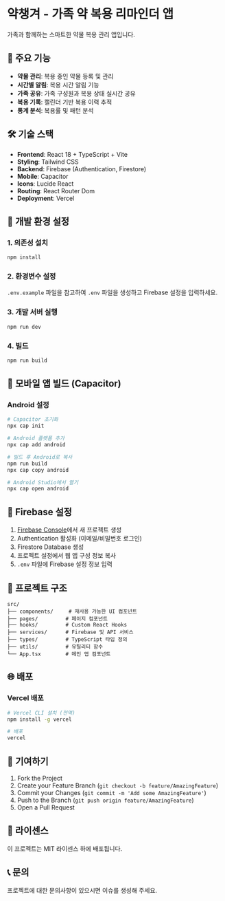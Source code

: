 # 약챙겨 - 가족 약 복용 리마인더 앱

가족과 함께하는 스마트한 약물 복용 관리 앱입니다.

## 🌟 주요 기능

- **약물 관리**: 복용 중인 약물 등록 및 관리
- **시간별 알림**: 복용 시간 알림 기능
- **가족 공유**: 가족 구성원과 복용 상태 실시간 공유
- **복용 기록**: 캘린더 기반 복용 이력 추적
- **통계 분석**: 복용률 및 패턴 분석

## 🛠️ 기술 스택

- **Frontend**: React 18 + TypeScript + Vite
- **Styling**: Tailwind CSS
- **Backend**: Firebase (Authentication, Firestore)
- **Mobile**: Capacitor
- **Icons**: Lucide React
- **Routing**: React Router Dom
- **Deployment**: Vercel

## 🚀 개발 환경 설정

### 1. 의존성 설치
```bash
npm install
```

### 2. 환경변수 설정
`.env.example` 파일을 참고하여 `.env` 파일을 생성하고 Firebase 설정을 입력하세요.

### 3. 개발 서버 실행
```bash
npm run dev
```

### 4. 빌드
```bash
npm run build
```

## 📱 모바일 앱 빌드 (Capacitor)

### Android 설정
```bash
# Capacitor 초기화
npx cap init

# Android 플랫폼 추가
npx cap add android

# 빌드 후 Android로 복사
npm run build
npx cap copy android

# Android Studio에서 열기
npx cap open android
```

## 🔧 Firebase 설정

1. [Firebase Console](https://console.firebase.google.com/)에서 새 프로젝트 생성
2. Authentication 활성화 (이메일/비밀번호 로그인)
3. Firestore Database 생성
4. 프로젝트 설정에서 웹 앱 구성 정보 복사
5. `.env` 파일에 Firebase 설정 정보 입력

## 📁 프로젝트 구조

```
src/
├── components/     # 재사용 가능한 UI 컴포넌트
├── pages/         # 페이지 컴포넌트
├── hooks/         # Custom React Hooks
├── services/      # Firebase 및 API 서비스
├── types/         # TypeScript 타입 정의
├── utils/         # 유틸리티 함수
└── App.tsx        # 메인 앱 컴포넌트
```

## 🌐 배포

### Vercel 배포
```bash
# Vercel CLI 설치 (전역)
npm install -g vercel

# 배포
vercel
```

## 🤝 기여하기

1. Fork the Project
2. Create your Feature Branch (`git checkout -b feature/AmazingFeature`)
3. Commit your Changes (`git commit -m 'Add some AmazingFeature'`)
4. Push to the Branch (`git push origin feature/AmazingFeature`)
5. Open a Pull Request

## 📄 라이센스

이 프로젝트는 MIT 라이센스 하에 배포됩니다.

## 📞 문의

프로젝트에 대한 문의사항이 있으시면 이슈를 생성해 주세요.
